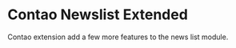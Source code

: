 Contao Newslist Extended
=====================

Contao extension add a few more features to the news list module.
